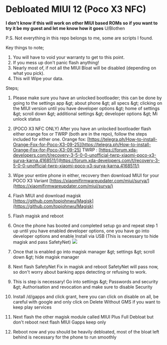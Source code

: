 # Debloated MIUI 12 (Poco X3 NFC)

**I don&#39;t know if this will work on other MIUI based ROMs so if you want to try it be my guest and let me know how it goes** U/Blothen

P.S. Not everything in this repo belongs to me, some are scripts I found.

Key things to note;

1. You will have to void your warranty to get to this point.
2. If you mess up don&#39;t panic flash anything!
3. Nearly most of, if not all the MIUI Bloat will be disabled (depending on what you pick).
4. This will Wipe your data.

Steps;

1. Please make sure you have an unlocked bootloader; this can be done by going to the settings app \&gt; about phone \&gt; all specs \&gt; clicking on the MIUI version until you have developer options \&gt; home of settings \&gt; scroll down \&gt; additional settings \&gt; developer options \&gt; Mi unlock status
2. (POCO X3 NFC ONLY) After you have an unlocked bootloader flash either orange fox or TWRP (both are in the repo), follow the steps included for either one. Orange fox: [https://telegra.ph/How-to-install-Orange-Fox-for-Poco-X3-09-25](https://telegra.ph/How-to-install-Orange-Fox-for-Poco-X3-09-25) TWRP : [https://forum.xda-developers.com/t/recovery-3-5-0-0-unofficial-twrp-xiaomi-poco-x3-surya-karna.4168511/](https://forum.xda-developers.com/t/recovery-3-5-0-0-unofficial-twrp-xiaomi-poco-x3-surya-karna.4168511/)
3. Wipe your entire phone in either, recovery then download MIUI for your POCO X3 Variant [https://xiaomifirmwareupdater.com/miui/surya/](https://xiaomifirmwareupdater.com/miui/surya/)
4. Flash MIUI and download magisk [https://github.com/topjohnwu/Magisk](https://github.com/topjohnwu/Magisk)
5. Flash magisk and reboot
6. Once the phone has booted and completed setup go and repeat step 1 up until you have enabled developer options, one you have go into developer options and enable Install via USB (This is necessary to hide magisk and pass SafetyNet) ![](RackMultipart20210201-4-16zpxov_html_9080587004b12316.jpg)

7. Once that is enabled go into magisk manager \&gt; settings \&gt; scroll down \&gt; hide magisk manager
8. Next flash SafetyNet Fix in magisk and reboot SafetyNet will pass now, so don&#39;t worry about banking apps detecting or refusing to work.
9. This is step is necessary! Go into settings \&gt; Passwords and security \&gt; Authorisation and revocation and make sure to disable Security
10. Install /d/gapps and click grant, here you can click on disable on all, be careful with google and only click on Delete Without GMS if you want to keep play services
11. Next flash the other magisk module called MIUI Plus Full Debloat but don&#39;t reboot next flash MIUI Gapps keep only
12. Reboot now and you should be heavily debloated, most of the bloat left behind is necessary for the phone to run smoothly